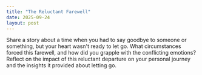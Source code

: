 ```yaml
---
title: "The Reluctant Farewell"
date: 2025-09-24
layout: post
---
```


Share a story about a time when you had to say goodbye to someone or something, but your heart wasn't ready to let go. What circumstances forced this farewell, and how did you grapple with the conflicting emotions? Reflect on the impact of this reluctant departure on your personal journey and the insights it provided about letting go.
